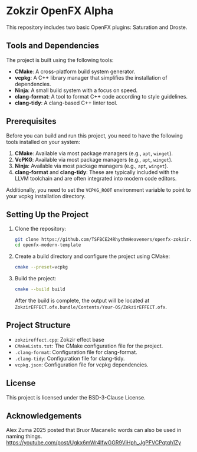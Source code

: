 # Zokzir OpenFX Alpha

This repository includes two basic OpenFX plugins: Saturation and Droste.

## Tools and Dependencies

The project is built using the following tools:

- **CMake**: A cross-platform build system generator.
- **vcpkg**: A C++ library manager that simplifies the installation of dependencies.
- **Ninja**: A small build system with a focus on speed.
- **clang-format**: A tool to format C++ code according to style guidelines.
- **clang-tidy**: A clang-based C++ linter tool.

## Prerequisites

Before you can build and run this project, you need to have the following tools installed on your system:

1. **CMake**: Available via most package managers (e.g., `apt`, `winget`).
2. **VcPKG**: Available via most package managers (e.g., `apt`, `winget`).
3. **Ninja**: Available via most package managers (e.g., `apt`, `winget`).
4. **clang-format** and **clang-tidy**: These are typically included with the LLVM toolchain and are often integrated into modern code editors.

Additionally, you need to set the `VCPKG_ROOT` environment variable to point to your vcpkg installation directory.

## Setting Up the Project

1. Clone the repository:
    ```sh
    git clone https://github.com/TSFBCE24RhythmHeaveners/openfx-zokzir.git
    cd openfx-modern-template
    ```

2. Create a build directory and configure the project using CMake:
    ```sh
    cmake --preset=vcpkg
    ```

3. Build the project:
    ```sh
    cmake --build build
    ```

    After the build is complete, the output will be located at `ZokzirEFFECT.ofx.bundle/Contents/Your-OS/ZokzirEFFECT.ofx`.

## Project Structure

- `zokzireffect.cpp`: Zokzir effect base
- `CMakeLists.txt`: The CMake configuration file for the project.
- `.clang-format`: Configuration file for clang-format.
- `.clang-tidy`: Configuration file for clang-tidy.
- `vcpkg.json`: Configuration file for vcpkg dependencies.

## License

This project is licensed under the BSD-3-Clause License.

## Acknowledgements

Alex Zuma 2025 posted that Bruor Macanelic words can also be used in naming things. https://youtube.com/post/Ugkx6mWr4lfwGGR9ViHph_JgPFVCPqtqh1Zy
